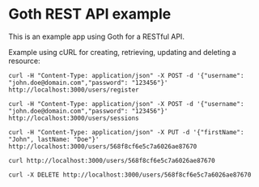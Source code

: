 # Goth REST API example

This is an example app using Goth for a RESTful API.

Example using cURL for creating, retrieving, updating and deleting a resource:

```shell
curl -H "Content-Type: application/json" -X POST -d '{"username": "john.doe@domain.com","password": "123456"}' http://localhost:3000/users/register

curl -H "Content-Type: application/json" -X POST -d '{"username": "john.doe@domain.com","password": "123456"}' http://localhost:3000/users/sessions

curl -H "Content-Type: application/json" -X PUT -d '{"firstName": "John", lastName: "Doe"}' http://localhost:3000/users/568f8cf6e5c7a6026ae87670

curl http://localhost:3000/users/568f8cf6e5c7a6026ae87670

curl -X DELETE http://localhost:3000/users/568f8cf6e5c7a6026ae87670
```

